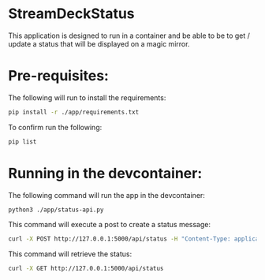 # StreamDeckStatus
This application is designed to run in a container and be able to be to get / update a status that will be displayed on a magic mirror. 

# Pre-requisites:
The following will run to install the requirements:
```bash
pip install -r ./app/requirements.txt
```
To confirm run the following:
```bash
pip list
```

# Running in the devcontainer:
The following command will run the app in the devcontainer:
```bash
python3 ./app/status-api.py 
```

This command will execute a post to create a status message:
```bash
curl -X POST http://127.0.0.1:5000/api/status -H "Content-Type: application/json" -d '{"status_message":"test"}'
```

This command will retrieve the status:
```bash
curl -X GET http://127.0.0.1:5000/api/status
```